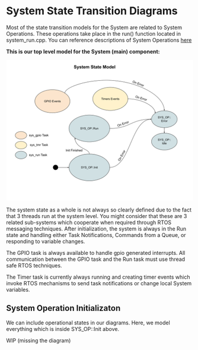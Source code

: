 # System State Transition Diagrams
Most of the state transition models for the System are related to System Operations.  These operations take place in the run() function located in system_run.cpp.  You can reference descriptions of System Operations [here](./system_operations.md)

**This is our top level model for the System (main) component:**

![System State Model](./drawings/system_state_model.svg)

The system state as a whole is not always so clearly defined due to the fact that 3 threads run at the system level.  You might consider that these are 3 related sub-systems which cooperate when required through RTOS messaging techniques.  After initialization, the system is always in the Run state and handling either Task Notifications, Commands from a Queue, or responding to variable changes.

The GPIO task is always available to handle gpio generated interrupts.  All communication between the GPIO task and the Run task must use thread safe RTOS techniques.

The Timer task is currently always running and creating timer events which invoke RTOS mechanisms to send task notifications or change local System variables.

## System Operation Initializaton
We can include operational states in our diagrams.  Here, we model everything which is inside SYS_OP::Init above.

WIP (missing the diagram)